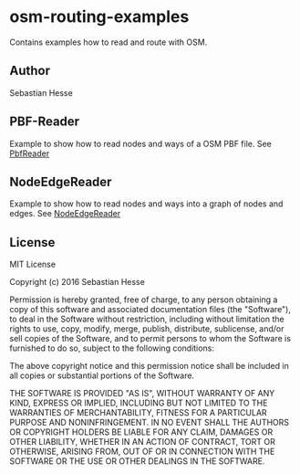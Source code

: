 # osm-routing-examples
Contains examples how to read and route with OSM.

## Author
Sebastian Hesse

## PBF-Reader
Example to show how to read nodes and ways of a OSM PBF file.
See [PbfReader](https://github.com/seeebiii/osm-routing-examples/blob/master/src/main/java/de/sebastianhesse/pbf/reader/PbfReader.java)

## NodeEdgeReader
Example to show how to read nodes and ways into a graph of nodes and edges.
See [NodeEdgeReader](https://github.com/seeebiii/osm-routing-examples/blob/master/src/main/java/de/sebastianhesse/pbf/reader/NodeEdgeReader.java)

## License
MIT License

Copyright (c) 2016 Sebastian Hesse

Permission is hereby granted, free of charge, to any person obtaining a copy
of this software and associated documentation files (the "Software"), to deal
in the Software without restriction, including without limitation the rights
to use, copy, modify, merge, publish, distribute, sublicense, and/or sell
copies of the Software, and to permit persons to whom the Software is
furnished to do so, subject to the following conditions:

The above copyright notice and this permission notice shall be included in all
copies or substantial portions of the Software.

THE SOFTWARE IS PROVIDED "AS IS", WITHOUT WARRANTY OF ANY KIND, EXPRESS OR
IMPLIED, INCLUDING BUT NOT LIMITED TO THE WARRANTIES OF MERCHANTABILITY,
FITNESS FOR A PARTICULAR PURPOSE AND NONINFRINGEMENT. IN NO EVENT SHALL THE
AUTHORS OR COPYRIGHT HOLDERS BE LIABLE FOR ANY CLAIM, DAMAGES OR OTHER
LIABILITY, WHETHER IN AN ACTION OF CONTRACT, TORT OR OTHERWISE, ARISING FROM,
OUT OF OR IN CONNECTION WITH THE SOFTWARE OR THE USE OR OTHER DEALINGS IN THE
SOFTWARE.
